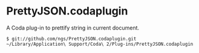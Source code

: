 PrettyJSON.codaplugin
=====================

A Coda plug-in to prettify string in current document.

    $ git://github.com/ngs/PrettyJSON.codaplugin.git ~/Library/Application\ Support/Coda\ 2/Plug-ins/PrettyJSON.codaplugin



